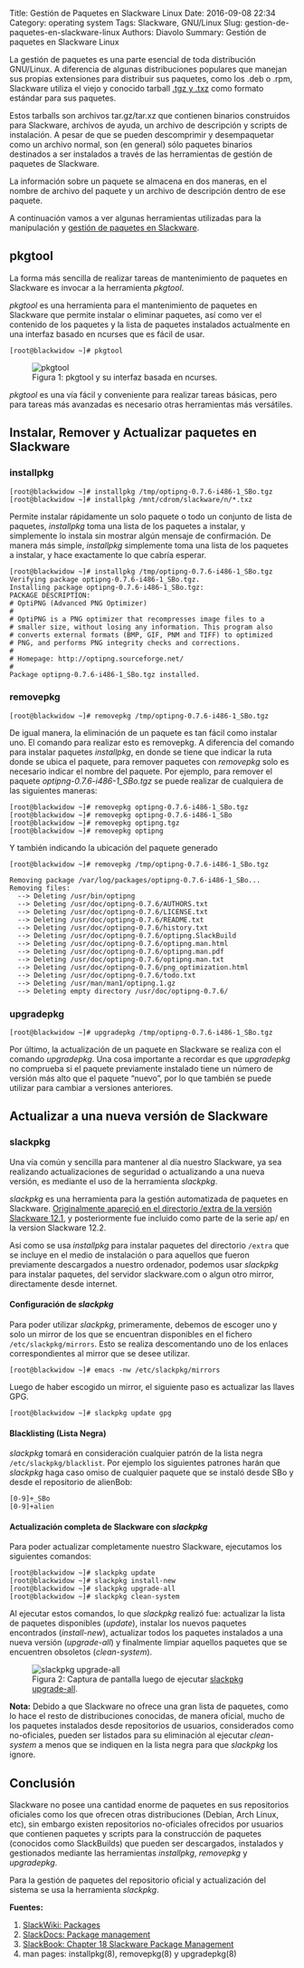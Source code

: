 Title: Gestión de Paquetes en Slackware Linux
Date: 2016-09-08 22:34
Category: operating system
Tags: Slackware, GNU/Linux
Slug: gestion-de-paquetes-en-slackware-linux
Authors: Diavolo
Summary: Gestión de paquetes en Slackware Linux

La gestión de paquetes es una parte esencial de toda distribución GNU/Linux. A diferencia de algunas distribuciones populares que manejan sus propias extensiones para distribuir sus paquetes, como los .deb o .rpm, Slackware utiliza el viejo y conocido tarball [.tgz y .txz][1] como formato estándar para sus paquetes.

Estos tarballs son archivos tar.gz/tar.xz que contienen binarios construidos para Slackware, archivos de ayuda, un archivo de descripción y scripts de instalación. A pesar de que se pueden descomprimir y desempaquetar como un archivo normal, son (en general) sólo paquetes binarios destinados a ser instalados a través de las herramientas de gestión de paquetes de Slackware.

La información sobre un paquete se almacena en dos maneras, en el nombre de archivo del paquete y un archivo de descripción dentro de ese paquete.

A continuación vamos a ver algunas herramientas utilizadas para la manipulación y [gestión de paquetes en Slackware][2].

## pkgtool
La forma más sencilla de realizar tareas de mantenimiento de paquetes en Slackware es invocar a la herramienta *pkgtool*.

*pkgtool* es una herramienta para el mantenimiento de paquetes en Slackware que permite instalar o eliminar paquetes, así como ver el contenido de los paquetes y la lista de paquetes instalados actualmente en una interfaz basado en ncurses que es fácil de usar.

    [root@blackwidow ~]# pkgtool

<figure><img src="/media/2016/09/slackware-pkgtool.png "Slackware pkgtool" alt="pkgtool" />
<figcaption>Figura 1: pkgtool y su interfaz basada en ncurses.</figcaption></figure>

*pkgtool* es una vía fácil y conveniente para realizar tareas básicas, pero para tareas más avanzadas es necesario otras herramientas más versátiles.

## Instalar, Remover y Actualizar paquetes en Slackware
### installpkg

    [root@blackwidow ~]# installpkg /tmp/optipng-0.7.6-i486-1_SBo.tgz
    [root@blackwidow ~]# installpkg /mnt/cdrom/slackware/n/*.txz

Permite instalar rápidamente un solo paquete o todo un conjunto de lista de paquetes, *installpkg* toma una lista de los paquetes a instalar, y simplemente lo instala sin mostrar algún mensaje de confirmación. De manera más simple, *installpkg* simplemente toma una lista de los paquetes a instalar, y hace exactamente lo que cabría esperar.

    [root@blackwidow ~]# installpkg /tmp/optipng-0.7.6-i486-1_SBo.tgz 
    Verifying package optipng-0.7.6-i486-1_SBo.tgz.
    Installing package optipng-0.7.6-i486-1_SBo.tgz:
    PACKAGE DESCRIPTION:
    # OptiPNG (Advanced PNG Optimizer)
    #
    # OptiPNG is a PNG optimizer that recompresses image files to a
    # smaller size, without losing any information. This program also
    # converts external formats (BMP, GIF, PNM and TIFF) to optimized
    # PNG, and performs PNG integrity checks and corrections.
    #
    # Homepage: http://optipng.sourceforge.net/
    #
    Package optipng-0.7.6-i486-1_SBo.tgz installed.

### removepkg

    [root@blackwidow ~]# removepkg /tmp/optipng-0.7.6-i486-1_SBo.tgz

De igual manera, la eliminación de un paquete es tan fácil como instalar uno. El comando para realizar esto es removepkg. A diferencia del comando para instalar paquetes *installpkg*, en donde se tiene que indicar la ruta donde se ubica el paquete, para remover paquetes con *removepkg* solo es necesario indicar el nombre del paquete. Por ejemplo, para remover el paquete *optipng-0.7.6-i486-1_SBo.tgz* se puede realizar de cualquiera de las siguientes maneras:

    [root@blackwidow ~]# removepkg optipng-0.7.6-i486-1_SBo.tgz 
    [root@blackwidow ~]# removepkg optipng-0.7.6-i486-1_SBo
    [root@blackwidow ~]# removepkg optipng.tgz 
    [root@blackwidow ~]# removepkg optipng

Y también indicando la ubicación del paquete generado

    [root@blackwidow ~]# removepkg /tmp/optipng-0.7.6-i486-1_SBo.tgz
    
    Removing package /var/log/packages/optipng-0.7.6-i486-1_SBo...
    Removing files:
      --> Deleting /usr/bin/optipng
      --> Deleting /usr/doc/optipng-0.7.6/AUTHORS.txt
      --> Deleting /usr/doc/optipng-0.7.6/LICENSE.txt
      --> Deleting /usr/doc/optipng-0.7.6/README.txt
      --> Deleting /usr/doc/optipng-0.7.6/history.txt
      --> Deleting /usr/doc/optipng-0.7.6/optipng.SlackBuild
      --> Deleting /usr/doc/optipng-0.7.6/optipng.man.html
      --> Deleting /usr/doc/optipng-0.7.6/optipng.man.pdf
      --> Deleting /usr/doc/optipng-0.7.6/optipng.man.txt
      --> Deleting /usr/doc/optipng-0.7.6/png_optimization.html
      --> Deleting /usr/doc/optipng-0.7.6/todo.txt
      --> Deleting /usr/man/man1/optipng.1.gz
      --> Deleting empty directory /usr/doc/optipng-0.7.6/

### upgradepkg

    [root@blackwidow ~]# upgradepkg /tmp/optipng-0.7.6-i486-1_SBo.tgz

Por último, la actualización de un paquete en Slackware se realiza con el comando *upgradepkg*. Una cosa importante a recordar es que *upgradepkg* no comprueba si el paquete previamente instalado tiene un número de versión más alto que el paquete “nuevo”, por lo que también se puede utilizar para cambiar a versiones anteriores.

## Actualizar a una nueva versión de Slackware
### slackpkg
Una vía común y sencilla para mantener al día nuestro Slackware, ya sea realizando actualizaciones de seguridad o actualizando a una nueva versión, es mediante el uso de la herramienta *slackpkg*.

*slackpkg* es una herramienta para la gestión automatizada de paquetes en Slackware. [Originalmente apareció en el directorio /extra de la versión Slackware 12.1][3], y posteriormente fue incluido como parte de la serie ap/ en la version Slackware 12.2.

Así como se usa *installpkg* para instalar paquetes del directorio `/extra` que se incluye en el medio de instalación o para aquellos que fueron previamente descargados a nuestro ordenador, podemos usar *slackpkg* para instalar paquetes, del servidor slackware.com o algun otro mirror, directamente desde internet.

#### Configuración de *slackpkg*
Para poder utilizar *slackpkg*, primeramente, debemos de escoger uno y solo un mirror de los que se encuentran disponibles en el fichero `/etc/slackpkg/mirrors`. Esto se realiza descomentando uno de los enlaces correspondientes al mirror que se desee utilizar.

    [root@blackwidow ~]# emacs -nw /etc/slackpkg/mirrors

Luego de haber escogido un mirror, el siguiente paso es actualizar las llaves GPG.

    [root@blackwidow ~]# slackpkg update gpg

#### Blacklisting (Lista Negra)
*slackpkg* tomará en consideración cualquier patrón de la lista negra `/etc/slackpkg/blacklist`. Por ejemplo los siguientes patrones harán que *slackpkg* haga caso omiso de cualquier paquete que se instaló desde SBo y desde el repositorio de alienBob:

    [0-9]+_SBo
    [0-9]+alien

#### Actualización completa de Slackware con *slackpkg*
Para poder actualizar completamente nuestro Slackware, ejecutamos los siguientes comandos:

    [root@blackwidow ~]# slackpkg update
    [root@blackwidow ~]# slackpkg install-new
    [root@blackwidow ~]# slackpkg upgrade-all
    [root@blackwidow ~]# slackpkg clean-system

Al ejecutar estos comandos, lo que *slackpkg* realizó fue: actualizar la lista de paquetes disponibles (*update*), instalar los nuevos paquetes encontrados (*install-new*), actualizar todos los paquetes instalados a una nueva versión (*upgrade-all*) y finalmente limpiar aquellos paquetes que se encuentren obsoletos (*clean-system*).

<figure><img src="/media/2016/09/slackpkg-upgrade-all.jpg" alt="slackpkg upgrade-all" />
<figcaption>Figura 2: Captura de pantalla luego de ejecutar <a href="https://identi.ca/diavolo/image/36N1s4pZSN-0E8i7oZ3bxQ">slackpkg upgrade-all</a>.</figcaption></figure>

**Nota:** Debido a que Slackware no ofrece una gran lista de paquetes, como lo hace el resto de distribuciones conocidas, de manera oficial, mucho de los paquetes instalados desde repositorios de usuarios, considerados como no-oficiales, pueden ser listados para su eliminación al ejecutar *clean-system* a menos que se indiquen en la lista negra para que *slackpkg* los ignore.

## Conclusión
Slackware no posee una cantidad enorme de paquetes en sus repositorios oficiales como los que ofrecen otras distribuciones (Debian, Arch Linux, etc), sin embargo existen repositorios no-oficiales ofrecidos por usuarios que contienen paquetes y scripts para la construcción de paquetes (conocidos como SlackBuilds) que pueden ser descargados, instalados y gestionados mediante las herramientas *installpkg*, *removepkg* y *upgradepkg*.

Para la gestión de paquetes del repositorio oficial y actualización del sistema se usa la herramienta *slackpkg*.

**Fuentes:**  
1. [SlackWiki: Packages][1]  
2. [SlackDocs: Package management][2]  
3. [SlackBook: Chapter 18 Slackware Package Management][3]  
4. man pages: installpkg(8), removepkg(8) y upgradepkg(8)

[1]: http://slackwiki.com/Packages "SlackWiki: Packages"
[2]: http://docs.slackware.com/slackbook:package_management ""
[3]: http://docs.slackware.com/slackbook:package_management#slackpkg "SlackBook: Chapter 18 Slackware Package Management"
[4]: https://identi.ca/diavolo/image/36N1s4pZSN-0E8i7oZ3bxQ ""
